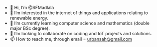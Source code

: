 - 👋 Hi, I’m @SFMadlala
- 👀 I’m interested in the internet of things and applications relating to renewable energy.
- 🌱 I’m currently learning computer science and mathematics (double major BSc degree).
- 💞️ I’m looking to collaborate on coding and IoT projects and solutions.
- 📫 How to reach me, through email = urbansah@gmail.com

<!---
SFMadlala/SFMadlala is a ✨ special ✨ repository because its `README.md` (this file) appears on your GitHub profile.
You can click the Preview link to take a look at your changes.
--->

